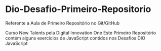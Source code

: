 # Dio-Desafio-Primeiro-Repositorio
Referente a Aula de Primeiro Repositório no Git/GitHub

Curso New Talents pela Digital Innovation One
Este Primeiro Repositório contém alguns exercícios de JavaScript contidos nos Desafios DIO JavaScript
